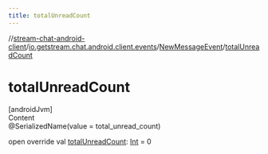 ```yaml
---
title: totalUnreadCount
---
```

//[stream-chat-android-client](../../../index.md)/[io.getstream.chat.android.client.events](../index.md)/[NewMessageEvent](index.md)/[totalUnreadCount](totalUnreadCount.md)



# totalUnreadCount  
[androidJvm]  
Content  
@SerializedName(value = total_unread_count)  
  
open override val [totalUnreadCount](totalUnreadCount.md): [Int](https://kotlinlang.org/api/latest/jvm/stdlib/kotlin/-int/index.html) = 0  



